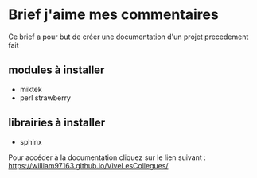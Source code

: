 # Brief j'aime mes commentaires 

Ce brief a pour but de créer une documentation d'un projet precedement fait 

## modules à installer 

- miktek 
- perl strawberry 

## librairies à installer 

- sphinx

Pour accéder à la documentation cliquez sur le lien suivant : https://william97163.github.io/ViveLesCollegues/
